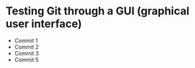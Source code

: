 # Testing Git through a GUI (graphical user interface)

-   Commit 1
-   Commit 2
-   Commit 3
-   Commit 5
